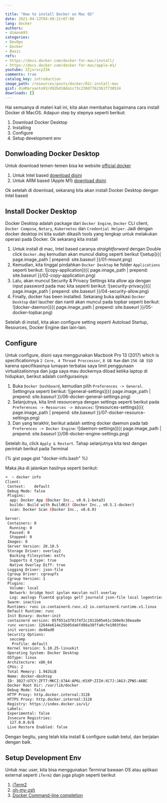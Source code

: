 ```yaml
---

title: "How to install Docker on Mac OS"
date: 2021-04-13T04:49:21+07:00
lang: docker
authors:
- dimasm93
categories:
- DevOps
- Docker
- Basic
refs: 
- https://docs.docker.com/docker-for-mac/install/
- https://docs.docker.com/docker-for-mac/apple-m1/
youtube: 2ZjsrxcyZ34
comments: true
catalog_key: introduction
image_path: /resources/posts/docker/02c-install-mac
gist: dimMaryanto93/d92bd18da1c73c230d7762361f738524
downloads: []
---
```


Hai semuanya di materi kali ini, kita akan membahas bagaimana cara install Docker di MacOS. Adapun step by stepnya seperti berikut:

1. Download Docker Desktop
2. Installing
3. Configure
4. Setup development env

<!--more-->

## Donwloading Docker Desktop

Untuk download temen-temen bisa ke website [official docker](https://hub.docker.com/editions/community/docker-ce-desktop-mac/)

1. Untuk Intel based [download disini](https://docs.docker.com/docker-for-mac/install/)
2. Untuk ARM based (Apple M1) [download disini](https://docs.docker.com/docker-for-mac/apple-m1/)

Ok setelah di download, sekarang kita akan install Docker Desktop dengan Intel based

## Install Docker Desktop

Docker Desktop adalah package dari `Docker Engine`, `Docker` CLI client, `Docker Compose`, `Notary`, `Kubernetes` dan `Credential Helper`. Jadi dengan docker desktop ini kita sudah dikasih tools yang lengkap untuk melakukan operasi pada Docker. Ok sekarang kita install

1. Untuk install di mac, Intel based caranya _straightforward_ dengan Double click `Docker.dmg` kemudian akan muncul dialog seperti berikut
  ![setup]({{ page.image_path | prepend: site.baseurl }}/01-mount.png)
2. Kemudian, kita tinggal pindahkan `Docker Desktop` ke folder `Applications` seperti berikut:
  ![copy-application]({{ page.image_path | prepend: site.baseurl }}/02-copy-application.png)
3. Lalu, akan muncul Security & Privacy Settings kita allow aja dengan input password pada mac kita seperti berikut:
  ![security-privacy]({{ page.image_path | prepend: site.baseurl }}/04-security-allow.png)
4. Finally, docker has been installed. Sekarang buka aplikasi `Docker Desktop` dari laucher dan nanti akan muncul pada topbar seperti berikut:
  ![docker-daemon]({{ page.image_path | prepend: site.baseurl }}/05-docker-topbar.png)

Setelah di install, kita akan configure setting seperti Autoload Startup, Resources, Docker Engine dan lain-lain.

## Configure

Untuk configure, disini saya menggunakan Macbook Pro 13 (2017) which is specificationnya `2 Core, 4 Thread Proccessor`, `8 GB Ram` dan `256 GB SSD` karena specifikasinya lumayan terbatas saya limit penggunaan virtualizationnya dan juga saya mau dockernya diload ketika laptop di hidupkan, berikut adalah configurasinya:

1. Buka `Docker Dashboard`, kemudian pilih `Preferences -> General`. Settingnya seperti berikut:
  ![general-settings]({{ page.image_path | prepend: site.baseurl }}/06-docker-general-settings.png)
2. Selanjutnya, kita limit resourcenya dengan settings seperti berikut pada `Preferences -> Resources -> Advances`:
  ![resources-settings]({{ page.image_path | prepend: site.baseurl }}/07-docker-resource-settings.png)
3. Dan yang terakhir, berikut adalah setting docker daemon pada tab `Preferences -> Docker Engine`:
  ![daemon-settings]({{ page.image_path | prepend: site.baseurl }}/08-docker-engine-settings.png)

Setelah itu, click `Apply & Restart`. Tahap selanjutnya kita test dengan perintah berikut pada Terminal

{% gist page.gist "docker-info.bash" %}

Maka jika di jalankan hasilnya seperti berikut:

```bash
➜  ~ docker info
Client:
 Context:    default
 Debug Mode: false
 Plugins:
  app: Docker App (Docker Inc., v0.9.1-beta3)
  buildx: Build with BuildKit (Docker Inc., v0.5.1-docker)
  scan: Docker Scan (Docker Inc., v0.6.0)

Server:
 Containers: 0
  Running: 0
  Paused: 0
  Stopped: 0
 Images: 0
 Server Version: 20.10.5
 Storage Driver: overlay2
  Backing Filesystem: extfs
  Supports d_type: true
  Native Overlay Diff: true
 Logging Driver: json-file
 Cgroup Driver: cgroupfs
 Cgroup Version: 1
 Plugins:
  Volume: local
  Network: bridge host ipvlan macvlan null overlay
  Log: awslogs fluentd gcplogs gelf journald json-file local logentries splunk syslog
 Swarm: inactive
 Runtimes: runc io.containerd.runc.v2 io.containerd.runtime.v1.linux
 Default Runtime: runc
 Init Binary: docker-init
 containerd version: 05f951a3781f4f2c1911b05e61c160e9c30eaa8e
 runc version: 12644e614e25b05da6fd08a38ffa0cfe1903fdec
 init version: de40ad0
 Security Options:
  seccomp
   Profile: default
 Kernel Version: 5.10.25-linuxkit
 Operating System: Docker Desktop
 OSType: linux
 Architecture: x86_64
 CPUs: 2
 Total Memory: 1.942GiB
 Name: docker-desktop
 ID: 3O27:U7CY:ZFT7:MKCI:X7A4:AP6L:K5XP:ZIIH:XC7J:JAG3:ZPWS:A6BC
 Docker Root Dir: /var/lib/docker
 Debug Mode: false
 HTTP Proxy: http.docker.internal:3128
 HTTPS Proxy: http.docker.internal:3128
 Registry: https://index.docker.io/v1/
 Labels:
 Experimental: false
 Insecure Registries:
  127.0.0.0/8
 Live Restore Enabled: false
```

Dengan begitu, yang telah kita install & configure sudah betul, dan berjalan dengan baik.

## Setup Development Env

Untuk mac user, kita bisa menggunakan Terminal bawaan OS atau aplikasi external seperti `iTerm2` dan juga plugin seperti berikut

1. [iTerm2](https://iterm2.com/)
2. [oh-my-zsh](https://github.com/ohmyzsh/ohmyzsh)
3. [Docker Command-line completion](https://docs.docker.com/compose/completion/)